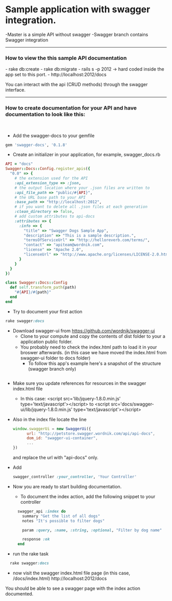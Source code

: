 <h1>Sample application with swagger integration.</h1>

-Master is a simple API without swagger
-Swagger branch contains Swagger integration

---

<h3>How to view the this sample API documentation</h3>
- rake db:create
- rake db:migrate
- rails s -p 2012 -> hard coded inside the app set to this port.
- http://localhost:2012/docs

You can interact with the api (CRUD methods) through the swagger interface.

---

<h3>How to create documentation for your API and have documentation to look like this:</h3>
<img src="https://dl.dropboxusercontent.com/u/2001692/imagesshelf/SwaggerSample/swagger_index.png" alt="">

<img src="https://dl.dropboxusercontent.com/u/2001692/imagesshelf/SwaggerSample/swagger_post.png" alt="">

- Add the swagger-docs to your gemfile
```ruby
gem 'swagger-docs', '0.1.8'
```

- Create an initializer in your application, for example, swagger_docs.rb
```ruby
API = "docs"
Swagger::Docs::Config.register_apis({
  "0.0" => {
    # the extension used for the API
    :api_extension_type => :json,
    # the output location where your .json files are written to
    :api_file_path => "public/#{API}",
    # the URL base path to your API
    :base_path => "http://localhost:2012",
    # if you want to delete all .json files at each generation
    :clean_directory => false,
    # add custom attributes to api-docs
    :attributes => {
      :info => {
        "title" => "Swagger Dogs Sample App",
        "description" => "This is a sample description.",
        "termsOfServiceUrl" => "http://helloreverb.com/terms/",
        "contact" => "apiteam@wordnik.com",
        "license" => "Apache 2.0",
        "licenseUrl" => "http://www.apache.org/licenses/LICENSE-2.0.html"
      }
    }
  }
})

class Swagger::Docs::Config
  def self.transform_path(path)
    "#{API}/#{path}"
  end
end
```
- Try to document your first action
```ruby
rake swagger:docs
```

- Download swagger-ui from https://github.com/wordnik/swagger-ui
  - Clone to your compute and copy the contents of dist folder to your a application public folder.
  - You probably need to check the index.html path to load it in your broswer afterwards. (in this case we have moved the index.html from swagger-ui folder to docs folder)
    - To follow this app's example here's a snapshot of the structure (swagger branch only)

<img src="https://dl.dropboxusercontent.com/u/2001692/imagesshelf/SwaggerSample/swagger_docs_structure.png" alt="">

  - Make sure you update references for resources in the swagger index.html file
    - In this case:
      &lt;script src='lib/jquery-1.8.0.min.js' type='text/javascript'&gt;&lt;/script&gt;
      to
      &lt;script src='docs/swagger-ui/lib/jquery-1.8.0.min.js' type='text/javascript'&gt;&lt;/script&gt;
  - Also in the index file locate the line

    ```javascript
    window.swaggerUi = new SwaggerUi({
          url: "http://petstore.swagger.wordnik.com/api/api-docs",
          dom_id: "swagger-ui-container",
          ...
    })
    ```
    and replace the url with "api-docs" only.

- Add

  ```ruby
  swagger_controller :your_controller, 'Your Controller'
  ```

- Now you are ready to start building documentation.
  - To document the index action, add the following snippet to your controller

  ```ruby
    swagger_api :index do
      summary "Get the list of all dogs"
      notes "It's possible to filter dogs"

      param :query, :name, :string, :optional, "Filter by dog name"

      response :ok
    end
  ```
- run the rake task

```ruby
  rake swagger:docs
```

- now visit the swagger index.html file page (in this case, /docs/index.html)
http://localhost:2012/docs

You should be able to see a swagger page with the index action documented.
